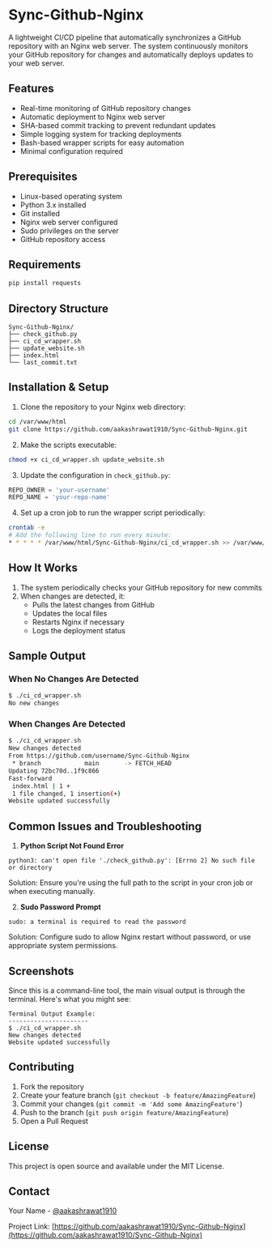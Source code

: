 # Sync-Github-Nginx

A lightweight CI/CD pipeline that automatically synchronizes a GitHub repository with an Nginx web server. The system continuously monitors your GitHub repository for changes and automatically deploys updates to your web server.

## Features

- Real-time monitoring of GitHub repository changes
- Automatic deployment to Nginx web server
- SHA-based commit tracking to prevent redundant updates
- Simple logging system for tracking deployments
- Bash-based wrapper scripts for easy automation
- Minimal configuration required

## Prerequisites

- Linux-based operating system
- Python 3.x installed
- Git installed
- Nginx web server configured
- Sudo privileges on the server
- GitHub repository access

## Requirements

```bash
pip install requests
```

## Directory Structure

```
Sync-Github-Nginx/
├── check_github.py
├── ci_cd_wrapper.sh
├── update_website.sh
├── index.html
└── last_commit.txt
```

## Installation & Setup

1. Clone the repository to your Nginx web directory:
```bash
cd /var/www/html
git clone https://github.com/aakashrawat1910/Sync-Github-Nginx.git
```

2. Make the scripts executable:
```bash
chmod +x ci_cd_wrapper.sh update_website.sh
```

3. Update the configuration in `check_github.py`:
```python
REPO_OWNER = 'your-username'
REPO_NAME = 'your-repo-name'
```

4. Set up a cron job to run the wrapper script periodically:
```bash
crontab -e
# Add the following line to run every minute:
* * * * * /var/www/html/Sync-Github-Nginx/ci_cd_wrapper.sh >> /var/www/html/Sync-Github-Nginx/ci_cd.log 2>&1
```

## How It Works

1. The system periodically checks your GitHub repository for new commits
2. When changes are detected, it:
   - Pulls the latest changes from GitHub
   - Updates the local files
   - Restarts Nginx if necessary
   - Logs the deployment status

## Sample Output

### When No Changes Are Detected
```bash
$ ./ci_cd_wrapper.sh
No new changes
```

### When Changes Are Detected
```bash
$ ./ci_cd_wrapper.sh
New changes detected
From https://github.com/username/Sync-Github-Nginx
 * branch            main       -> FETCH_HEAD
Updating 72bc70d..1f9c866
Fast-forward
 index.html | 1 +
 1 file changed, 1 insertion(+)
Website updated successfully
```

## Common Issues and Troubleshooting

1. **Python Script Not Found Error**
```
python3: can't open file './check_github.py': [Errno 2] No such file or directory
```
Solution: Ensure you're using the full path to the script in your cron job or when executing manually.

2. **Sudo Password Prompt**
```
sudo: a terminal is required to read the password
```
Solution: Configure sudo to allow Nginx restart without password, or use appropriate system permissions.

## Screenshots

Since this is a command-line tool, the main visual output is through the terminal. Here's what you might see:

```
Terminal Output Example:
----------------------
$ ./ci_cd_wrapper.sh
New changes detected
Website updated successfully
```

## Contributing

1. Fork the repository
2. Create your feature branch (`git checkout -b feature/AmazingFeature`)
3. Commit your changes (`git commit -m 'Add some AmazingFeature'`)
4. Push to the branch (`git push origin feature/AmazingFeature`)
5. Open a Pull Request

## License

This project is open source and available under the MIT License.

## Contact

Your Name - [@aakashrawat1910](https://github.com/aakashrawat1910)

Project Link: [https://github.com/aakashrawat1910/Sync-Github-Nginx](https://github.com/aakashrawat1910/Sync-Github-Nginx)
